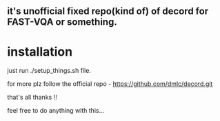  ## it's unofficial fixed repo(kind of) of decord for FAST-VQA or something.
 # installation 
 just run ./setup_things.sh file.

 for more plz follow the official repo - https://github.com/dmlc/decord.git

 that's all thanks !!

 feel free to do anything with this...
